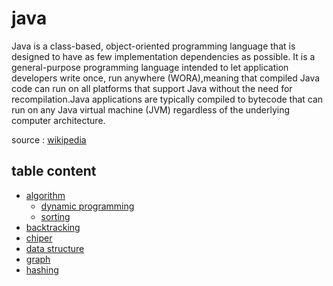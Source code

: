 # java
Java is a class-based, object-oriented programming language that is designed to have as few implementation dependencies as possible. It is a general-purpose programming language intended to let application developers write once, run anywhere (WORA),meaning that compiled Java code can run on all platforms that support Java without the need for recompilation.Java applications are typically compiled to bytecode that can run on any Java virtual machine (JVM) regardless of the underlying computer architecture.

source : [wikipedia](https://en.wikipedia.org/wiki/Java_(programming_language))

## table content
- [algorithm](https://github.com/kloter2surga/java/tree/main/algo)
  - [dynamic programming](https://github.com/kloter2surga/java/tree/main/algo/dynamicProgramming)
  - [sorting](https://github.com/kloter2surga/java/tree/main/algo/sorting)
- [backtracking](https://github.com/kloter2surga/java/tree/main/backtracking)
- [chiper](https://github.com/kloter2surga/java/tree/main/chiper)
- [data structure](https://github.com/kloter2surga/java/tree/main/dataStructure)
- [graph](https://github.com/kloter2surga/java/tree/main/graph_algorithm)
- [hashing](https://github.com/kloter2surga/java/tree/main/hashing)
